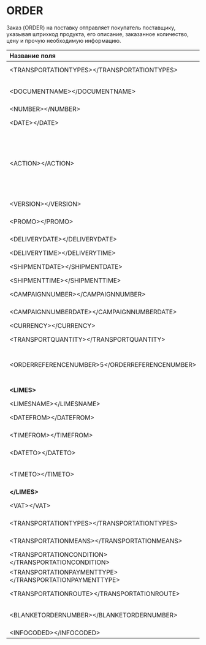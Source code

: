 # ORDER

Заказ \(ORDER\) на поставку отправляет покупатель поставщику, указывая штрихкод продукта, его описание, заказанное количество, цену и прочую необходимую информацию.





| Название поля | Тип  | Формат | Описание |
| :--- | :--- | :--- | :--- |
| &lt;TRANSPORTATIONTYPES&gt;&lt;/TRANSPORTATIONTYPES&gt; |  | Строка \(70\) | Маршрут доставки |
|     &lt;DOCUMENTNAME&gt;&lt;/DOCUMENTNAME&gt; | М | Число положительное | Название документа \(220 —заказ\) |
|          &lt;NUMBER&gt;&lt;/NUMBER&gt; | М | Строка \(50\) | Номер заказа |
| &lt;DATE&gt;&lt;/DATE&gt; | М | Дата \(ГГГГ-ММ-ДД\) | Дата документа |
|               &lt;ACTION&gt;&lt;/ACTION&gt; | О | «4», «5», «27», «29» | 4 — поставка изменена, 5 — замена документа, 29 — поставка принята, 27 — поставка не принята |
| &lt;VERSION&gt;&lt;/VERSION&gt; | O | Число положительное | Версия заказа |
| &lt;PROMO&gt;&lt;/PROMO&gt; | O | «0», «1» | Акция: 0 — нет, 1 — есть |
| &lt;DELIVERYDATE&gt;&lt;/DELIVERYDATE&gt; | М | Дата \(ГГГГ-ММ-ДД\) | Дата поставки |
| &lt;DELIVERYTIME&gt;&lt;/DELIVERYTIME&gt; | O | Время \(чч:мм\) | Время поставки |
| &lt;SHIPMENTDATE&gt;&lt;/SHIPMENTDATE&gt; | O | Дата \(ГГГГ-ММ-ДД\) | Дата отгрузки6 |
| &lt;SHIPMENTTIME&gt;&lt;/SHIPMENTTIME&gt; | O | Время \(чч:мм\) | Время отгрузки |
| &lt;CAMPAIGNNUMBER&gt;&lt;/CAMPAIGNNUMBER&gt; | O | Строка \(70\) | Номер договора на поставку |
| &lt;CAMPAIGNNUMBERDATE&gt;&lt;/CAMPAIGNNUMBERDATE&gt; | O | Дата \(ГГГГ-ММ-ДД\) | Дата договора |
| &lt;CURRENCY&gt;&lt;/CURRENCY&gt; | O | Строка \(3\) | Код валюты |
| &lt;TRANSPORTQUANTITY&gt;&lt;/TRANSPORTQUANTITY&gt; | O | Число положительное | Количество машин |
|               &lt;ORDERREFERENCENUMBER&gt;5&lt;/ORDERREFERENCENUMBER&gt; |  | Строка \(16\) | Уникальный номер заказа для отслеживания |
| **&lt;LIMES&gt;** |  |  | Детали транспорта |
| &lt;LIMESNAME&gt;&lt;/LIMESNAME&gt; | O | Строка \(70\) | Название рампы |
| &lt;DATEFROM&gt;&lt;/DATEFROM&gt; | O | Дата \(ГГГГ-ММ-ДД\) | Дата прибытия транспорта |
| &lt;TIMEFROM&gt;&lt;/TIMEFROM&gt; | O | Время \(чч:мм\) | Время прибытия транспорта |
| &lt;DATETO&gt;&lt;/DATETO&gt; | O | Дата \(ГГГГ-ММ-ДД\) | Дата окончания отгрузки |
| &lt;TIMETO&gt;&lt;/TIMETO&gt; | O | Время \(чч:мм\) | Время окончания отгрузки |
| **&lt;/LIMES&gt;** |  |  |  |
| &lt;VAT&gt;&lt;/VAT&gt; | O | Число положительное | Ставка НДС, % |
| &lt;TRANSPORTATIONTYPES&gt;&lt;/TRANSPORTATIONTYPES&gt; | O | Строка \(35\) | Вид транспортировки |
| &lt;TRANSPORTATIONMEANS&gt;&lt;/TRANSPORTATIONMEANS&gt; | O | Строка \(70\) | Транспортное средство |
| &lt;TRANSPORTATIONCONDITION&gt;&lt;/TRANSPORTATIONCONDITION&gt; | O | Строка \(70\) | Условия транспортировки |
| &lt;TRANSPORTATIONPAYMENTTYPE&gt;&lt;/TRANSPORTATIONPAYMENTTYPE&gt; | O | Строка \(35\) | Тип оплаты доставки |
| &lt;TRANSPORTATIONROUTE&gt;&lt;/TRANSPORTATIONROUTE&gt; | O | Строка \(70\) | Маршрут доставки |
| &lt;BLANKETORDERNUMBER&gt;&lt;/BLANKETORDERNUMBER&gt; | O | Строка \(35\) | Номер бланкового заказа |
| &lt;INFOCODED&gt;&lt;/INFOCODED&gt; | O | Строка \(35\) | Инфокод |



